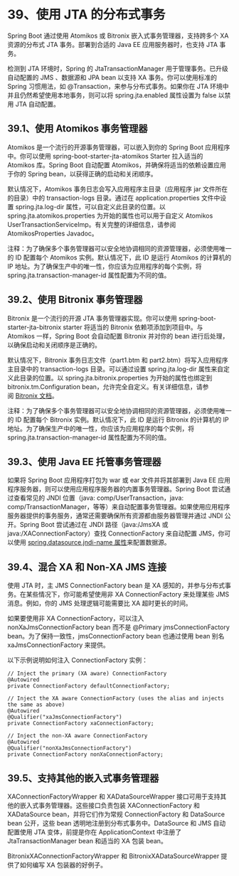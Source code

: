 # 39、使用 JTA 的分布式事务

Spring Boot 通过使用 Atomikos 或 Bitronix 嵌入式事务管理器，支持跨多个 XA 资源的分布式 JTA 事务。部署到合适的 Java EE 应用服务器时，也支持 JTA 事务。

检测到 JTA 环境时，Spring 的 JtaTransactionManager 用于管理事务。已升级自动配置的 JMS 、数据源和 JPA bean 以支持 XA 事务。你可以使用标准的 Spring 习惯用法，如 @Transaction，来参与分布式事务。如果你在 JTA 环境中并且仍然希望使用本地事务，则可以将 spring.jta.enabled 属性设置为 false 以禁用 JTA 自动配置。

## 39.1、使用 Atomikos 事务管理器

Atomikos 是一个流行的开源事务管理器，可以嵌入到你的 Spring Boot 应用程序中。你可以使用 spring-boot-starter-jta-atomikos Starter 拉入适当的 Atomikos 库。Spring Boot 自动配置 Atomikos，并确保将适当的依赖设置应用于你的 Spring bean，以获得正确的启动和关闭顺序。

默认情况下，Atomikos 事务日志会写入应用程序主目录（应用程序 jar 文件所在的目录）中的 transaction-logs 目录。通过在 application.properties 文件中设置 spring.jta.log-dir 属性，可以自定义此目录的位置。以 spring.jta.atomikos.properties 为开始的属性也可以用于自定义 Atomikos UserTransactionServiceImp。有关完整的详细信息，请参阅 AtomikosProperties Javadoc。

注释：为了确保多个事务管理器可以安全地协调相同的资源管理器，必须使用唯一的 ID 配置每个 Atomikos 实例。默认情况下，此 ID 是运行 Atomikos 的计算机的 IP 地址。为了确保生产中的唯一性，你应该为应用程序的每个实例，将 spring.jta.transaction-manager-id 属性配置为不同的值。

## 39.2、使用 Bitronix 事务管理器

Bitronix 是一个流行的开源 JTA 事务管理器实现。你可以使用 spring-boot-starter-jta-bitronix starter 将适当的 Bitronix 依赖项添加到项目中。与 Atomikos 一样，Spring Boot 会自动配置 Bitronix 并对你的 bean 进行后处理，以确保启动和关闭顺序是正确的。

默认情况下，Bitronix 事务日志文件（part1.btm 和 part2.btm）将写入应用程序主目录中的 transaction-logs 目录。可以通过设置 spring.jta.log-dir 属性来自定义此目录的位置。以 spring.jta.bitronix.properties 为开始的属性也绑定到 bitronix.tm.Configuration bean，允许完全自定义。有关详细信息，请参阅 [Bitronix 文档](https://github.com/bitronix/btm/wiki/Transaction-manager-configuration)。

注释：为了确保多个事务管理器可以安全地协调相同的资源管理器，必须使用唯一的 ID 配置每个 Bitronix 实例。默认情况下，此 ID 是运行 Bitronix 的计算机的 IP 地址。为了确保生产中的唯一性，你应该为应用程序的每个实例，将 spring.jta.transaction-manager-id 属性配置为不同的值。

## 39.3、使用 Java EE 托管事务管理器

如果将 Spring Boot 应用程序打包为 war 或 ear 文件并将其部署到 Java EE 应用程序服务器，则可以使用应用程序服务器的内置事务管理器。Spring Boot 尝试通过查看常见的 JNDI 位置（java: comp/UserTransaction，java: comp/TransactionManager，等等）来自动配置事务管理器。如果使用应用程序服务器提供的事务服务，通常还需要确保所有资源都由服务器管理并通过 JNDI 公开。Spring Boot 尝试通过在 JNDI 路径（java:/JmsXA 或 java:/XAConnectionFactory）查找 ConnectionFactory 来自动配置 JMS，你可以使用 [spring.datasource.jndi-name 属性](https://docs.spring.io/spring-boot/docs/2.1.6.RELEASE/reference/html/boot-features-sql.html#boot-features-connecting-to-a-jndi-datasource)来配置数据源。

## 39.4、混合 XA 和 Non-XA JMS 连接

使用 JTA 时，主 JMS ConnectionFactory bean 是 XA 感知的，并参与分布式事务。在某些情况下，你可能希望使用非 XA ConnectionFactory 来处理某些 JMS 消息。例如，你的 JMS 处理逻辑可能需要比 XA 超时更长的时间。

如果要使用非 XA ConnectionFactory，可以注入 nonXaJmsConnectionFactory bean 而不是 @Primary jmsConnectionFactory bean。为了保持一致性，jmsConnectionFactory bean 也通过使用 bean 别名 xaJmsConnectionFactory 来提供。

以下示例说明如何注入 ConnectionFactory 实例：

```
// Inject the primary (XA aware) ConnectionFactory
@Autowired
private ConnectionFactory defaultConnectionFactory;

// Inject the XA aware ConnectionFactory (uses the alias and injects the same as above)
@Autowired
@Qualifier("xaJmsConnectionFactory")
private ConnectionFactory xaConnectionFactory;

// Inject the non-XA aware ConnectionFactory
@Autowired
@Qualifier("nonXaJmsConnectionFactory")
private ConnectionFactory nonXaConnectionFactory;
```

## 39.5、支持其他的嵌入式事务管理器

XAConnectionFactoryWrapper 和 XADataSourceWrapper 接口可用于支持其他的嵌入式事务管理器。这些接口负责包装 XAConnectionFactory 和 XADataSource bean，并将它们作为常规 ConnectionFactory 和 DataSource bean 公开，这些 bean 透明地注册到分布式事务中。DataSource 和 JMS 自动配置使用 JTA 变体，前提是你在 ApplicationContext 中注册了 JtaTransactionManager bean 和适当的 XA 包装 bean。

BitronixXAConnectionFactoryWrapper 和 BitronixXADataSourceWrapper 提供了如何编写 XA 包装器的好例子。
